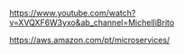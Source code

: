 https://www.youtube.com/watch?v=XVQXF6W3yxo&ab_channel=MichelliBrito

https://aws.amazon.com/pt/microservices/

